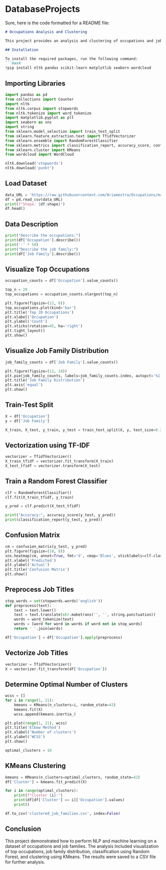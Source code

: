 # DatabaseProjects
Sure, here is the code formatted for a README file:

```markdown
# Occupations Analysis and Clustering

This project provides an analysis and clustering of occupations and job families using Natural Language Processing (NLP) and Machine Learning techniques. The dataset used in this project is available at [Occupations Dataset](https://raw.githubusercontent.com/Ariamestra/Occupations/main/Occupations/occupations.csv).

## Installation

To install the required packages, run the following command:
```bash
!pip install nltk pandas scikit-learn matplotlib seaborn wordcloud
```

## Importing Libraries

```python
import pandas as pd
from collections import Counter
import nltk
from nltk.corpus import stopwords
from nltk.tokenize import word_tokenize
import matplotlib.pyplot as plt
import seaborn as sns
import string
from sklearn.model_selection import train_test_split
from sklearn.feature_extraction.text import TfidfVectorizer
from sklearn.ensemble import RandomForestClassifier
from sklearn.metrics import classification_report, accuracy_score, confusion_matrix
from sklearn.cluster import KMeans
from wordcloud import WordCloud

nltk.download('stopwords')
nltk.download('punkt')
```

## Load Dataset

```python
data_URL = 'https://raw.githubusercontent.com/Ariamestra/Occupations/main/Occupations/occupations.csv'
df = pd.read_csv(data_URL)
print(f"Shape: {df.shape}")
df.head()
```

## Data Description

```python
print("Describe the occupations:")
print(df['Occupation'].describe())
print('-' * 50)
print("Describe the job family:")
print(df['Job Family'].describe())
```

## Visualize Top Occupations

```python
occupation_counts = df['Occupation'].value_counts()

top_n = 20
top_occupations = occupation_counts.nlargest(top_n)

plt.figure(figsize=(12, 8))
top_occupations.plot(kind='bar')
plt.title('Top 20 Occupations')
plt.xlabel('Occupation')
plt.ylabel('Count')
plt.xticks(rotation=45, ha='right')  
plt.tight_layout()  
plt.show()
```

## Visualize Job Family Distribution

```python
job_family_counts = df['Job Family'].value_counts()

plt.figure(figsize=(12, 10))
plt.pie(job_family_counts, labels=job_family_counts.index, autopct='%1.1f%%', startangle=140)
plt.title('Job Family Distribution')
plt.axis('equal')  
plt.show()
```

## Train-Test Split

```python
X = df['Occupation']
y = df['Job Family']

X_train, X_test, y_train, y_test = train_test_split(X, y, test_size=0.2, random_state=42)
```

## Vectorization using TF-IDF

```python
vectorizer = TfidfVectorizer()
X_train_tfidf = vectorizer.fit_transform(X_train)
X_test_tfidf = vectorizer.transform(X_test)
```

## Train a Random Forest Classifier

```python
clf = RandomForestClassifier()
clf.fit(X_train_tfidf, y_train)

y_pred = clf.predict(X_test_tfidf)

print("Accuracy:", accuracy_score(y_test, y_pred))
print(classification_report(y_test, y_pred))
```

## Confusion Matrix

```python
cm = confusion_matrix(y_test, y_pred)
plt.figure(figsize=(10, 8))
sns.heatmap(cm, annot=True, fmt='d', cmap='Blues', xticklabels=clf.classes_, yticklabels=clf.classes_)
plt.xlabel('Predicted')
plt.ylabel('Actual')
plt.title('Confusion Matrix')
plt.show()
```

## Preprocess Job Titles

```python
stop_words = set(stopwords.words('english'))
def preprocess(text):
    text = text.lower()
    text = text.translate(str.maketrans('', '', string.punctuation))
    words = word_tokenize(text)
    words = [word for word in words if word not in stop_words]
    return ' '.join(words)

df['Occupation'] = df['Occupation'].apply(preprocess)
```

## Vectorize Job Titles

```python
vectorizer = TfidfVectorizer()
X = vectorizer.fit_transform(df['Occupation'])
```

## Determine Optimal Number of Clusters

```python
wcss = []
for i in range(1, 21):
    kmeans = KMeans(n_clusters=i, random_state=42)
    kmeans.fit(X)
    wcss.append(kmeans.inertia_)

plt.plot(range(1, 21), wcss)
plt.title('Elbow Method')
plt.xlabel('Number of clusters')
plt.ylabel('WCSS')
plt.show()

optimal_clusters = 10
```

## KMeans Clustering

```python
kmeans = KMeans(n_clusters=optimal_clusters, random_state=42)
df['Cluster'] = kmeans.fit_predict(X)

for i in range(optimal_clusters):
    print(f"Cluster {i}:")
    print(df[df['Cluster'] == i]['Occupation'].values)
    print()

df.to_csv('clustered_job_families.csv', index=False)
```

## Conclusion

This project demonstrated how to perform NLP and machine learning on a dataset of occupations and job families. The analysis included visualization of top occupations, job family distribution, classification using Random Forest, and clustering using KMeans. The results were saved to a CSV file for further analysis.
```